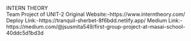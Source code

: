 <div>INTERN THEORY</div>
Team Project of UNIT-2
Original Website:-https://www.interntheory.com/
Deploy Link:-https://tranquil-sherbet-8f6bdd.netlify.app/
Medium Link:-https://medium.com/@jsusmita549/first-group-project-at-masai-school-40ddc5d1bd3d




